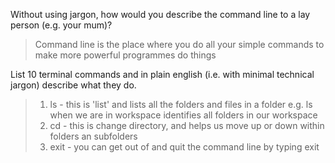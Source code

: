 Without using jargon, how would you describe the command line to a lay person (e.g. your mum)?
> Command line is the place where you do all your simple commands to make more powerful programmes do things


 List 10 terminal commands and in plain english (i.e. with minimal technical jargon) describe what they do.
>1. ls - this is 'list' and lists all the folders and files in a folder e.g. ls when we are in workspace identifies all folders in our workspace
>2.  cd - this is change directory, and helps us move up or down within folders an subfolders
>3. exit - you can get out of and quit the command line by typing exit

